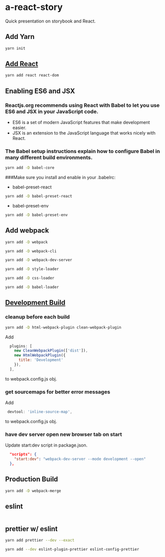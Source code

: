 # a-react-story
Quick presentation on storybook and React.

## Add Yarn

```bash
yarn init
```

## [Add React](https://reactjs.org/docs/add-react-to-an-existing-app.html)

```bash
yarn add react react-dom
```

## Enabling ES6 and JSX

### Reactjs.org recommends using React with Babel to let you use ES6 and JSX in your JavaScript code. 
- ES6 is a set of modern JavaScript features that make development easier.
- JSX is an extension to the JavaScript language that works nicely with React.

### The Babel setup instructions explain how to configure Babel in many different build environments. 
```bash
yarn add -D babel-core
```

###Make sure you install and enable in your .babelrc:
 - babel-preset-react 
```bash
yarn add -D babel-preset-react
```
 - babel-preset-env 
```bash
yarn add -D babel-preset-env
```

## Add webpack
```bash
yarn add -D webpack 
```
```bash
yarn add -D webpack-cli
```
```bash
yarn add -D webpack-dev-server
```
```bash
yarn add -D style-loader
```
```bash
yarn add -D css-loader 
```
```bash
yarn add -D babel-loader 
```

## [Development Build](https://webpack.js.org/guides/development/)

### cleanup before each build
```bash
yarn add -D html-webpack-plugin clean-webpack-plugin
```
Add 
```js
  plugins: [
    new CleanWebpackPlugin(['dist']),
    new HtmlWebpackPlugin({
      title: 'Development'
    }),
  ],
```
to webpack.config.js obj.

### get sourcemaps for better error messages

Add
```js
 devtool: 'inline-source-map',
```
to webpack.config.js obj.

### have dev server open new browser tab on start
Update start:dev script in package.json.
```json
  "scripts": {
    "start:dev": "webpack-dev-server --mode development --open"
  },
```

## Production Build
```bash
yarn add -D webpack-merge
```

## eslint

```bash

```

## prettier w/ eslint
```bash
yarn add prettier --dev --exact
```

```bash
yarn add --dev eslint-plugin-prettier eslint-config-prettier
```
